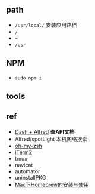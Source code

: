 ## path
+ `/usr/local/` 安装应用路径
+ `/`
+ `~`
+ `/usr` 




## NPM

+ `sudo npm i`


## tools


## ref
+ [Dash + Alfred](https://www.jianshu.com/p/77d2bf8df81f) **查API文档**
+ Alfred/spotLight 本机网络搜索
+ [oh-my-zsh](https://www.jianshu.com/p/d194d29e488c)
+ [iTerm2](http://wulfric.me/2015/08/iterm2/)
+ tmux
+ navicat
+ automator
+ uninstallPKG
+ [Mac下Homebrew的安装与使用](https://www.jianshu.com/p/bca8fc1ff3f0)



